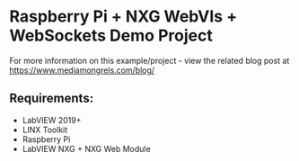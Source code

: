 # Raspberry Pi + NXG WebVIs + WebSockets Demo Project

For more information on this example/project - view the related blog post at https://www.mediamongrels.com/blog/

## Requirements:

- LabVIEW 2019+
- LINX Toolkit
- Raspberry Pi
- LabVIEW NXG + NXG Web Module
